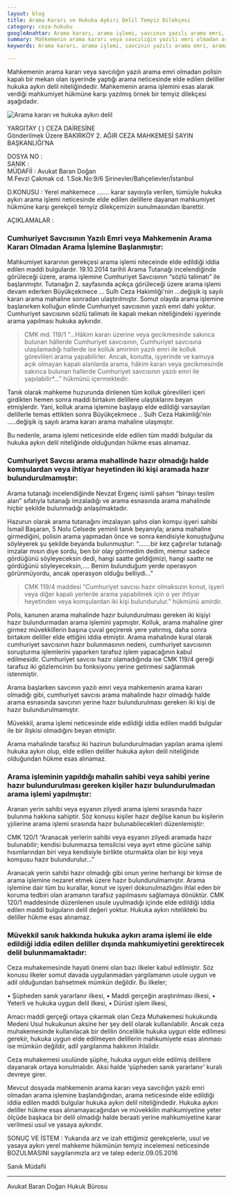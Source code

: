 ```yaml
---
layout: blog
title: Arama Kararı ve Hukuka Aykırı Delil Temyiz Dilekçesi
category: ceza-hukuku
googleAnahtar: Arama kararı, arama işlemi, savcının yazılı arama emri, arama tutanağı, hukuka aykırı elde edilen delil, temyiz dilekçesi örneği, istanbul avukat, hukuk bürosu
summary: Mahkemenin arama kararı veya savcılığın yazılı emri olmadan arama işlemi yapılamaz. Aksi takdirde elde edilen deliller, hukuka aykırı delil sayılıp hükme esas alınamaz. Hukuka aykırı arama işlemine dayalı mahkumiyet kararına karşı temyiz dilekçemizdir. 
keywords: Arama kararı, arama işlemi, savcının yazılı arama emri, arama tutanağı, hukuka aykırı elde edilen delil, temyiz dilekçesi örneği, istanbul avukat, hukuk bürosu

---
```

  


Mahkemenin arama kararı veya savcılığın yazılı arama emri olmadan polisin kapalı bir mekan olan işyerinde yaptığı arama neticesinde elde edilen deliller hukuka aykırı delil niteliğindedir. Mahkemenin arama işlemini esas alarak verdiği mahkumiyet hükmüne karşı yazılmış örnek bir temyiz dilekçesi aşağıdadır.


![Arama kararı ve hukuka aykırı delil](https://camo.githubusercontent.com/d6e21f7765ca395355c37fffd09b270409d648eb/687474703a2f2f692e68697a6c69726573696d2e636f6d2f4e576c6b47502e6a7067 "Arama Kararı ve Hukuka Aykırı Delil")



YARGITAY (  ) CEZA DAİRESİNE        
Gönderilmek Üzere
BAKIRKÖY 2. AĞIR CEZA MAHKEMESİ SAYIN BAŞKANLIĞI’NA


DOSYA NO     	:               
SANIK	 	      :           
MÜDAFİİ	 	: Avukat Baran Doğan              
M.Fevzi Çakmak cd. 1.Sok.No:9/6 Şirinevler/Bahçelievler/İstanbul


D.KONUSU	 	: Yerel mahkemece ....... karar sayısıyla verilen, tümüyle hukuka aykırı arama işlemi neticesinde elde edilen delillere dayanan mahkumiyet hükmüne karşı gerekçeli temyiz dilekçemizin sunulmasından ibarettir.


AÇIKLAMALAR	:


### Cumhuriyet Savcısının Yazılı Emri veya Mahkemenin Arama Kararı Olmadan Arama İşlemine Başlanmıştır:


Mahkumiyet kararının gerekçesi arama işlemi niteceinde elde edildiği iddia edilen maddi bulgulardır. 19.10.2014 tarihli Arama Tutanağı incelendiğinde görüleceği üzere, arama işlemine Cumhuriyet Savcısının “sözlü talimatı” ile başlanmıştır. Tutanağın 2. sayfasında açıkça görüleceği üzere arama işlemi devam ederken Büyükçekmece ... Sulh Ceza Hakimliği'nin ...değişik iş sayılı kararı arama mahaline sonradan ulaştırılmıştır. Somut olayda arama işlemine başlanırken kolluğun elinde Cumhuriyet savcısının yazılı emri dahi yoktur. Cumhuriyet savcısının sözlü talimatı ile kapalı mekan niteliğindeki işyerinde arama yapılması hukuka aykırıdır.   

>CMK md. 119/1 “…Hâkim kararı üzerine veya gecikmesinde sakınca bulunan hâllerde Cumhuriyet savcısının, Cumhuriyet savcısına ulaşılamadığı hallerde ise kolluk amirinin yazılı emri ile kolluk görevlileri arama yapabilirler.  Ancak, konutta, işyerinde ve kamuya açık olmayan kapalı alanlarda arama, hâkim kararı veya gecikmesinde sakınca bulunan hallerde Cumhuriyet savcısının yazılı emri ile yapılabilir*…”  hükmünü içermektedir.

Tanık olarak mahkeme huzurunda dinlenen tüm kolluk görevlileri içeri girdikten hemen sonra maddi birtakım delillere ulaştıklarını beyan etmişlerdir. Yani, kolluk arama işlemine başlayıp elde edildiği varsayılan delillerle temas ettikten sonra Büyükçekmece .. Sulh Ceza Hakimliği'nin .....değişik iş sayılı arama kararı arama mahaline ulaşmıştır.

Bu nedenle, arama işlemi neticesinde elde edilen tüm maddi bulgular da hukuka aykırı delil niteliğinde olduğundan hükme esas alınamaz.







### Cumhuriyet Savcısı arama mahallinde hazır olmadığı halde komşulardan veya ihtiyar heyetinden iki kişi aramada hazır bulundurulmamıştır:

Arama tutanağı incelendiğinde Nevzat Ergenç isimli şahsın “binayı teslim alan” sıfatıyla tutanağı imzaladığı ve arama esnasında arama mahalinde hiçbir şekilde bulunmadığı anlaşılmaktadır.

Hazurun olarak arama tutanağını imzalayan şahıs olan komşu işyeri sahibi İsmail Başaran, 5 Nolu Celsede yeminli tanık beyanıyla; arama mahaline girmediğini, polisin arama yapmadan önce ve sonra kendisiyle konuştuğunu söyleyerek şu şekilde beyanda bulunmuştur:  “…….bir kez çağırırlar tutanağı imzalar mısın diye sordu, ben bir olay görmedim dedim, memur sadece gördüğünü söyleyeceksin dedi, hangi saatte geldiğimizi, hangi saatte ne gördüğünü söyleyeceksin,…. Benim bulunduğum yerde operasyon görünmüyordu, ancak operasyon olduğu belliydi...”

>CMK 119/4 maddesi “Cumhuriyet savcısı hazır olmaksızın konut, işyeri veya diğer kapalı yerlerde arama yapabilmek için o yer ihtiyar heyetinden veya komşulardan iki kişi bulundurulur.” hükmünü amirdir.

Polis, kanunen arama mahalinde hazır bulundurulması gereken iki kişiyi hazır bulundurmadan arama işlemini yapmıştır. Kolluk, arama mahaline girer girmez müvekkillerin başına çuval geçirerek yere yatırmış, daha sonra birtakım deliller elde ettiğini iddia etmiştir. Arama mahalinde kural olarak cumhuriyet savcısının hazır bulunmasının nedeni, cumhuriyet savcısının soruşturma işlemlerini yaparken tarafsız işlem yapacağının kabul edilmesidir. Cumhuriyet savcısı hazır olamadığında ise CMK 119/4 gereği tarafsız iki gözlemcinin bu fonksiyonu yerine getirmesi sağlanmak istenmiştir.

Arama başlarken savcının yazılı emri veya mahkemenin arama kararı olmadığı gibi, cumhuriyet savcısı arama mahalinde hazır olmadığı halde arama esnasında savcının yerine hazır bulundurulması gereken iki kişi de hazır bulundurulmamıştır.

Müvekkil, arama işlemi neticesinde elde edildiği iddia edilen maddi bulgular ile bir ilişkisi olmadığını beyan etmiştir.

Arama mahalinde tarafsız iki hazirun bulundurulmadan yapılan arama işlemi hukuka aykırı olup, elde edilen deliller hukuka aykırı delil niteliğinde olduğundan hükme esas alınamaz.



### Arama işleminin yapıldığı mahalin sahibi veya sahibi yerine hazır bulundurulması gereken kişiler hazır bulundurulmadan arama işlemi yapılmıştır:

Aranan yerin sahibi veya eşyanın zilyedi arama işlemi sırasında hazır bulunma hakkına sahiptir. Söz konusu kişiler hazır değilse kanun bu kişilerin yjılierine arama işlemi sırasında hazır bulunabilecekleri düzenlemiştir:

CMK 120/1 “Aranacak yerlerin sahibi veya eşyanın zilyedi aramada hazır bulunabilir; kendisi bulunmazsa temsilcisi veya ayırt etme gücüne sahip hısımlarından biri veya kendisiyle birlikte oturmakta olan bir kişi veya komşusu hazır bulundurulur…”

Aranacak yerin sahibi hazır olmadığı gibi onun yerine herhangi bir kimse de arama işlemine nezaret etmek üzere hazır bulundurulmamıştır. Arama işlemine dair tüm bu kurallar, konut ve işyeri dokunulmazlığını ihlal eden bir koruma tedbiri olan aramanın tarafsız yapılmasını sağlamaya dönüktür. CMK 120/1 maddesinde düzenlenen usule uyulmadığı içinde elde edildiği iddia edilen maddi bulguların delil değeri yoktur. Hukuka aykırı nitelikteki bu deliller hükme esas alınamaz.


### Müvekkil sanık hakkında hukuka aykırı arama işlemi ile elde edildiği iddia edilen deliller dışında  mahkumiyetini gerektirecek delil bulunmamaktadır:

Ceza muhakemesinde  hayati önemi olan bazı ilkeler kabul edilmiştir. Söz konusu ilkeler  somut davada uygulanmadan yargılamanın usule uygun ve adil olduğundan bahsetmek mümkün değildir. Bu ilkeler;


•	Şüpheden sanık yararlanır ilkesi,
•	Maddi gerçeğin araştırılması ilkesi,
•	Yeterli ve hukuka uygun delil ilkesi,
•	Dürüst işlem ilkesi,

Amacı maddi gerçeği ortaya  çıkarmak olan Ceza Muhakemesi hukukunda  Medeni Usul hukukunun  aksine her şey delil olarak kullanılabilir. Ancak ceza muhakemesinde kullanılacak bir delilin öncelikle hukuka uygun elde edilmesi gerekir, hukuka uygun elde edilmeyen delillerin mahkumiyete esas alınması ise mümkün değildir, adil yargılanma hakkının ihlalidir. 

Ceza muhakemesi usulünde şüphe, hukuka uygun elde edilmiş delillere dayanarak ortaya konulmalıdır. Aksi halde ‘şüpheden sanık yararlanır’ kuralı devreye girer.    

Mevcut dosyada mahkemenin arama kararı veya savcılığın yazılı emri olmadan arama işlemine başlandığından, arama neticesinde elde edildiği iddia edilen maddi bulgular hukuka aykırı delil niteliğindedir. Hukuka aykırı deliller hükme esas alınamayacağından ve  müvekkilin mahkumiyetine yeter ölçüde başkaca bir delil olmadığı halde beraati yerine mahkumiyetine karar verilmesi usul ve yasaya aykırıdır.




SONUÇ VE İSTEM	:	Yukarıda arz ve izah ettiğimiz gerekçelerle, usul ve yasaya aykırı yerel mahkeme hükmünün temyiz incelemesi neticesinde BOZULMASINI saygılarımızla arz ve talep ederiz.09.05.2016


Sanık  Müdafii


______________________________________________________________________________________________________________________________________


Avukat Baran Doğan Hukuk Bürosu
		   
